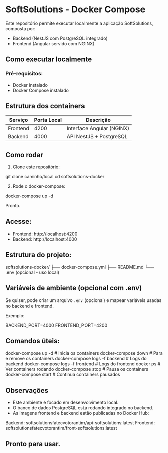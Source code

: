 # SoftSolutions - Docker Compose

Este repositório permite executar localmente a aplicação SoftSolutions, composta por:

- Backend (NestJS com PostgreSQL integrado)
- Frontend (Angular servido com NGINX)

## Como executar localmente

### Pré-requisitos:

- Docker instalado
- Docker Compose instalado

## Estrutura dos containers

| Serviço  | Porta Local | Descrição                     |
|----------|-------------|-------------------------------|
| Frontend | 4200        | Interface Angular (NGINX)     |
| Backend  | 4000        | API NestJS + PostgreSQL       |

## Como rodar

1. Clone este repositório:

git clone caminho/local
cd softsolutions-docker

2. Rode o docker-compose:

docker-compose up -d

Pronto.

## Acesse:

- Frontend: http://localhost:4200
- Backend: http://localhost:4000

## Estrutura do projeto:

softsolutions-docker/
├── docker-compose.yml
├── README.md
└── .env (opcional - uso local)

## Variáveis de ambiente (opcional com .env)

Se quiser, pode criar um arquivo `.env` (opcional) e mapear variáveis usadas no backend e frontend.

Exemplo:

BACKEND_PORT=4000
FRONTEND_PORT=4200

## Comandos úteis:

docker-compose up -d                 # Inicia os containers
docker-compose down                  # Para e remove os containers
docker-compose logs -f backend       # Logs do backend
docker-compose logs -f frontend      # Logs do frontend
docker ps                            # Ver containers rodando
docker-compose stop                  # Pausa os containers
docker-compose start                 # Continua containers pausados

## Observações

- Este ambiente é focado em desenvolvimento local.
- O banco de dados PostgreSQL está rodando integrado no backend.
- As imagens frontend e backend estão publicadas no Docker Hub:

Backend: softsolutionsfatecvotorantim/api-softsolutions:latest
Frontend: softsolutionsfatecvotorantim/front-softsolutions:latest

## Pronto para usar.

